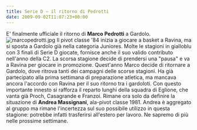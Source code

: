```yaml
---
title: Serie D – il ritorno di Pedrotti
date: 2009-09-02T11:07:23+00:00
---
```

E' finalmente ufficiale il ritorno di **Marco Pedrotti** a Gardolo. ![marcopedrotti.jpg](http://www.basketgardolo.it/wp-content/uploads/2009/09/marcopedrotti.jpg) Il pivot classe '84 inizia a giocare a basket a Ravina, ma si sposta a Gardolo già nella categoria Juniores. Molte le stagioni in gialloblu con 3 finali di Serie D giocate, fornisce anche il suo valido contributo nell'anno della C2. La scorsa stagione decide di prendersi una "pausa" e va a Ravina per giocare in promozione. Quest'anno Marco decide di ritornare a Gardolo, dove ritrova tanti dei campagni delle scorse stagioni. Ha già partecipato alla prima settimana di preparazione atletica, ma mancava ancora l'accordo con Ravina per il suo ritorno tra i gardoloti. Con questo importante innesto si rafforza il reparto lunghi della squadra di Eglione, che vanta già Proch, Casagrande e Franzoi. Rimane ora solo da definire la situazione di **Andrea Massignani**, ala-pivot classe 1981. Andrea è aggregato al gruppo ma rimane l'incertezza sul suo possibile utilizzo in questa stagione: potrebbe infatti trasferirsi all'estero per lavoro. Ne sapremo di più nelle prossime settimane.
